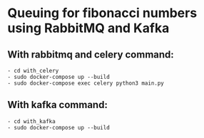# Queuing for fibonacci numbers using RabbitMQ and Kafka

## With rabbitmq and celery command:
```
- cd with_celery
- sudo docker-compose up --build
- sudo docker-compose exec celery python3 main.py
```

## With kafka command:
```
- cd with_kafka
- sudo docker-compose up --build
```
